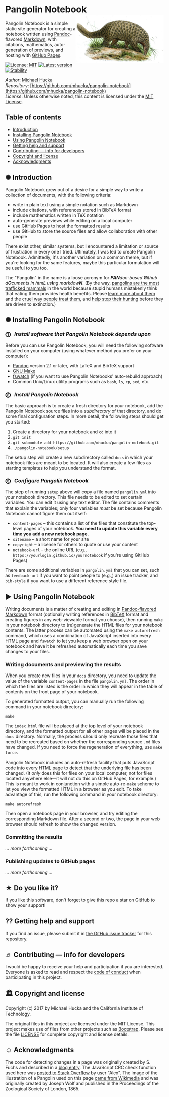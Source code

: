 Pangolin Notebook<img width="280px" title="Illustration of Pangolin by Joseph Wolf, 1865, Proceedings of the Zoological Society of London" align="right" src=".graphics/pangolin-sm.jpg">
================

Pangolin Notebook is a simple static site generator for creating a notebook written using [Pandoc](https://pandoc.org)-flavored [Markdown](https://pandoc.org/MANUAL.html), with citations, mathematics, auto-generation of previews, and hosting with [GitHub Pages](https://pages.github.com).

[![License: MIT](https://img.shields.io/badge/License-MIT-blue.svg?style=flat-square)](https://opensource.org/licenses/MIT)
[![Latest version](https://img.shields.io/badge/Latest_version-1.3.0-green.svg?style=flat-square)](https://github.com/mhucka/pangolin-notebook/releases)
[![Stability](https://img.shields.io/badge/stability-experimental-orange.svg?style=flat-square)](http://shields.io)

*Author*:      [Michael Hucka](http://github.com/mhucka)<br>
*Repository*:   [https://github.com/mhucka/pangolin-notebook](https://github.com/mhucka/pangolin-notebook)<br>
*License*:      Unless otherwise noted, this content is licensed under the [MIT License](https://opensource.org/licenses/MIT).

Table of contents
-----------------

* [Introduction](#-introduction)
* [Installing Pangolin Notebook](#-installing-pangolin-notebook)
* [Using Pangolin Notebook](#-using-pangolin-notebook)
* [Getting help and support](#-getting-help-and-support)
* [Contributing — info for developers](#-contributing--info-for-developers)
* [Copyright and license](#-copyright-and-license)
* [Acknowledgments](#-acknowledgments)

✺ Introduction
-------------

Pangolin Notebook grew out of a desire for a simple way to write a collection of documents, with the following criteria:

* write in plain text using a simple notation such as Markdown
* include citations, with references stored in BibTeX format
* include mathematics written in TeX notation
* auto-generate previews while editing on a local computer
* use GitHub Pages to host the formatted results
* use GitHub to store the source files and allow collaboration with other people

There exist other, similar systems, but I encountered a limitation or source of frustration in every one I tried.  Ultimately, I was led to create Pangolin Notebook.  Admittedly, it's another variation on a common theme, but if you're looking for the same features, maybe this particular formulation will be useful to you too.

The "Pangolin" in the name is a loose acronym for _**PAN**doc-based **G**ithub d**O**cuments in htm**L** us**I**ng markdow**N**_.  (By the way, [pangolins are the most trafficked mammals](https://www.economist.com/news/science-and-technology/21736108-help-though-may-be-coming-some-natures-weirdest-mammals-are-some-most) in the world because stupid humans mistakenly think that eating them provides health benefits.  Please [learn more about them](http://video.nationalgeographic.com/video/short-film-showcase/the-tragic-tale-of-a-pangolin-the-worlds-most-trafficked-animal) and the [cruel way people treat them](https://en.wikipedia.org/wiki/Pangolin_trade#Black_market), and [help stop their hunting](http://savepangolins.org/help/) before they are driven to extinction.)

✺ Installing Pangolin Notebook
------------------------------

### ⓵&nbsp;&nbsp; _Install software that Pangolin Notebook depends upon_

Before you can use Pangolin Notebook, you will need the following software installed on your computer (using whatever method you prefer on your computer):

* [Pandoc](https://pandoc.org) version 2.1 or later, with LaTeX and BibTeX support
* [GNU Make](https://www.gnu.org/software/make/)
* [fswatch](https://github.com/emcrisostomo/fswatch) (if you want to use Pangolin Notebooks' auto-rebuild approach)
* Common Unix/Linux utility programs such as `bash`, `ls`, `cp`, `sed`, etc. 

### ⓶&nbsp;&nbsp; _Install Pangolin Notebook_

The basic approach is to create a fresh directory for your notebook, add the Pangolin Notebook source files into a _subdirectory_ of that directory, and do some final configuration steps.  In more detail, the following steps should get you started:

1. Create a directory for your notebook and `cd` into it
2. `git init`
3. `git submodule add https://github.com/mhucka/pangolin-notebook.git`
4. `./pangolin-notebook/setup`

The setup step will create a new subdirectory called `docs` in which your notebook files are meant to be located.  It will also create a few files as starting templates to help you understand the format.

### ⓷&nbsp;&nbsp; _Configure Pangolin Notebook_

The step of running `setup` above will copy a file named `pangolin.yml` into your notebook directory.  This file needs to be edited to set certain variables. You can edit it using any text editor.  The file contains comments that explain the variables; only four variables _must_ be set because Pangolin Notebook cannot figure them out itself:

* `content-pages` &ndash; this contains a list of the files that constitute the top-level pages of your notebook.  **You need to update this variable every time you add a new notebook page**.
* `sitename` &ndash; a short name for your site
* `copyright` &ndash; a license for others to quote or use your content
* `notebook-url` &ndash; the online URL (e.g., `https://yourlogin.github.io/yournotebook` if you're using GitHub Pages)

There are some additional variables in `pangolin.yml` that you can set, such as `feedback-url` if you want to point people to (e.g.,) an issue tracker, and `bib-style` if you want to use a different reference style file.


► Using Pangolin Notebook
------------------------

Writing documents is a matter of creating and editing in [Pandoc-flavored Markdown](https://pandoc.org/MANUAL.html) format (optionally writing references in [BibTeX](http://www.bibtex.org/Format) format and creating figures in any web-viewable format you choose), then running `make` in your notebook directory to (re)generate the HTML files for your notebook contents.  The latter process can be automated using the `make autorefresh` command, which uses a combination of JavaScript inserted into every HTML page and `fswatch` to let you keep a web browser open on your notebook and have it be refreshed automatically each time you save changes to your files.

### Writing documents and previewing the results

When you create new files in your `docs` directory, you need to update the value of the variable `content-pages` in the file `pangolin.yml`.  The order in which the files are listed is the order in which they will appear  in the table of contents on the front page of your notebook.

To generated formatted output, you can manually run the following command in your notebook directory:

```
make
```

The `index.html` file will be placed at the top level of your notebook directory, and the formatted output for all other pages will be placed in the `docs` directory.  Normally, the process should only recreate those files that need to be recreated based on whether the corresponding source `.md` files have changed.  If you need to force the regeneration of everything, use `make force`.

Pangolin Notebook includes an auto-refresh facility that puts JavaScript code into every HTML page to detect that the underlying file has been changed. (It _only_ does this for files on your local computer, not for files located anywhere else&mdash;it will not do this on GitHub Pages, for example.)  This is meant to work in conjunction with a simple auto-re-`make` scheme to let you view the formatted HTML in a browser as you edit.  To take advantage of this, run the following command in your notebook directory:

```
make autorefresh
```

Then open a notebook page in your browser, and try editing the corresponding Markdown file.  After a second or two, the page in your web browser should refresh to show the changed version.

### Committing the results

_... more forthcoming ..._


### Publishing updates to GitHub pages

_... more forthcoming ..._


★ Do you like it?
------------------

If you like this software, don't forget to give this repo a star on GitHub to show your support!

⁇ Getting help and support
--------------------------

If you find an issue, please submit it in [the GitHub issue tracker](https://github.com/mhucka/pangolin-notebook/issues) for this repository.


♬ Contributing &mdash; info for developers
------------------------------------------

I would be happy to receive your help and participation if you are interested.  Everyone is asked to read and respect the [code of conduct](CONDUCT.md) when participating in this project.


🏛 Copyright and license
---------------------

Copyright (c) 2017 by Michael Hucka and the California Institute of
Technology.

The original files in this project are licensed under the MIT License.  This project makes use of files from other projects such as [Bootstrap](http://bootstrapdocs.com/v3.0.1/docs/).  Please see the file [LICENSE](LICENSE) for complete copyright and license details.


☺ Acknowledgments
-----------------------

The code for detecting changes in a page was originally created by S. Fuchs and described in a [blog entry](https://kiwidev.wordpress.com/2011/07/14/auto-reload-page-if-html-changed/).  The JavaScript CRC check function used here was [posted to Stack Overflow](https://stackoverflow.com/a/18639999/743730) by user "Alex".  The image of the illustration of a Pangolin used on this page [came from Wikimedia](https://commons.wikimedia.org/wiki/File:PholidotusAfricanusWolf.jpg) and was originally created by Joseph Wolf and published in the Proceedings of the Zoological Society of London, 1865.
